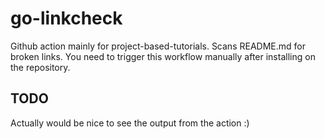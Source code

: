 # go-linkcheck

Github action mainly for project-based-tutorials. Scans README.md for broken links. You need to trigger this workflow manually after installing on the repository.

## TODO
Actually would be nice to see the output from the action :)